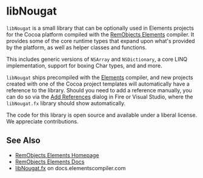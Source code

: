 # libNougat

`libNougat` is a small library that can be optionally used in Elements projects for the Cocoa platform compiled with the [RemObjects Elements](http://elementscompiler.com) compiler. It provides some of the core runtime types that expand upon what's provided by the platform, as well as helper classes and functions.

This includes generic versions of `NSArray` and `NSDictionary`, a core LINQ implementation, support for boxing Char types, and and more.

`libNougat` ships precompiled with the [Elements](http://elementscompiler.com) compiler, and new projects created with one of the Cocoa project templates will automatically have a reference to the library. Should you need to add a reference manually, you can do so via the [Add References](http://docs.elementscompiler.com/Projects/References) dialog in Fire or Visual Studio, where the `libNougat.fx` library should show automatically.

The code for this library is open source and available under a liberal license. We appreciate contributions.

## See Also

* [RemObjects Elements Homepage](http://www.elementscompiler.com/)
* [RemObjects Elements Docs](http://docs.elementscompiler.com/)
* [libNougat.fx](http://docs.elementscompiler.com/Platforms/Cocoa/Frameworks/libNougat/) on docs.elementscompiler.com

